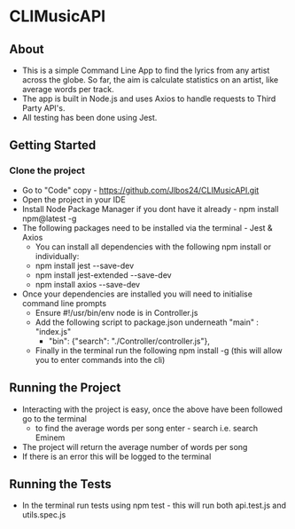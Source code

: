 # CLIMusicAPI

## About

- This is a simple Command Line App to find the lyrics from any artist across the globe. So far, the aim is calculate statistics on an artist, like average words per track.
- The app is built in Node.js and uses Axios to handle requests to Third Party API's.
- All testing has been done using Jest.

## Getting Started

### Clone the project

- Go to "Code" copy - https://github.com/Jlbos24/CLIMusicAPI.git
- Open the project in your IDE
- Install Node Package Manager if you dont have it already - npm install npm@latest -g
- The following packages need to be installed via the terminal - Jest & Axios
  - You can install all dependencies with the following npm install or individually:
  - npm install jest --save-dev
  - npm install jest-extended --save-dev
  - npm install axios --save-dev
- Once your dependencies are installed you will need to initialise command line prompts
  - Ensure #!/usr/bin/env node is in Controller.js
  - Add the following script to package.json underneath "main" : "index.js"
    - "bin": {"search": "./Controller/controller.js"},
  - Finally in the terminal run the following npm install -g (this will allow you to enter commands into the cli)

## Running the Project

- Interacting with the project is easy, once the above have been followed go to the terminal
  - to find the average words per song enter - search <Artist Name> i.e. search Eminem
- The project will return the average number of words per song
- If there is an error this will be logged to the terminal

## Running the Tests

- In the terminal run tests using npm test - this will run both api.test.js and utils.spec.js
